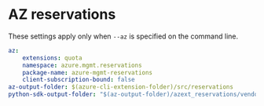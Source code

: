 # AZ reservations

These settings apply only when `--az` is specified on the command line.

``` yaml $(az)
az:
    extensions: quota
    namespace: azure.mgmt.reservations
    package-name: azure-mgmt-reservations
    client-subscription-bound: false
az-output-folder: $(azure-cli-extension-folder)/src/reservations
python-sdk-output-folder: "$(az-output-folder)/azext_reservations/vendored_sdks/quota"
```
